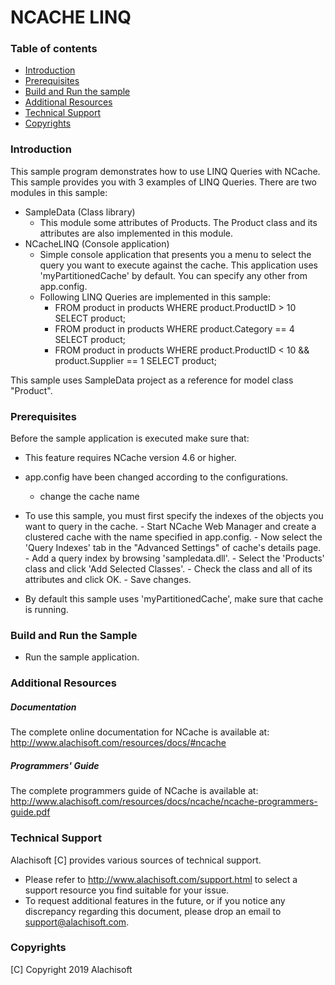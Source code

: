 # NCACHE LINQ

### Table of contents

* [Introduction](#introduction)
* [Prerequisites](#prerequisites)
* [Build and Run the sample](#build-and-run-the-sample)
* [Additional Resources](#additional-resources)
* [Technical Support](#technical-support)
* [Copyrights](#copyrights)

### Introduction

This sample program demonstrates how to use LINQ Queries with NCache.
This sample provides you with 3 examples of LINQ Queries.
There are two modules in this sample:
- SampleData (Class library)
	- This module some attributes of Products. The Product class and its
		attributes are also implemented in this module.
- NCacheLINQ (Console application)
	- Simple console application that presents you a menu to select the query you want to execute against the cache. This application uses 'myPartitionedCache' by default. You can specify any other from app.config. 
	- Following LINQ Queries are implemented in this sample:
		- FROM product in products WHERE product.ProductID > 10 SELECT product;
		- FROM product in products WHERE product.Category == 4 SELECT product;
		- FROM product in products WHERE product.ProductID < 10 && product.Supplier == 1 SELECT product;

This sample uses SampleData project as a reference for model class "Product".

### Prerequisites

Before the sample application is executed make sure that:

- This feature requires NCache version 4.6 or higher.
- app.config have been changed according to the configurations. 
	- change the cache name
- To use this sample, you must first specify the indexes of the objects you want to query in the cache.
          - Start NCache Web Manager and create a clustered cache with the name specified in app.config. 
          - Now select the 'Query Indexes' tab in the "Advanced Settings" of cache's details page.
          - Add a query index by browsing 'sampledata.dll'. 
          - Select the 'Products' class and click 'Add Selected Classes'.
          - Check the class and all of its attributes and click OK.
          - Save changes.	
	
- By default this sample uses 'myPartitionedCache', make sure that cache is running. 

### Build and Run the Sample
    
- Run the sample application.

### Additional Resources

##### Documentation
The complete online documentation for NCache is available at:
http://www.alachisoft.com/resources/docs/#ncache

##### Programmers' Guide
The complete programmers guide of NCache is available at:
http://www.alachisoft.com/resources/docs/ncache/ncache-programmers-guide.pdf

### Technical Support

Alachisoft [C] provides various sources of technical support. 

- Please refer to http://www.alachisoft.com/support.html to select a support resource you find suitable for your issue.
- To request additional features in the future, or if you notice any discrepancy regarding this document, please drop an email to [support@alachisoft.com](mailto:support@alachisoft.com).

### Copyrights

[C] Copyright 2019 Alachisoft 